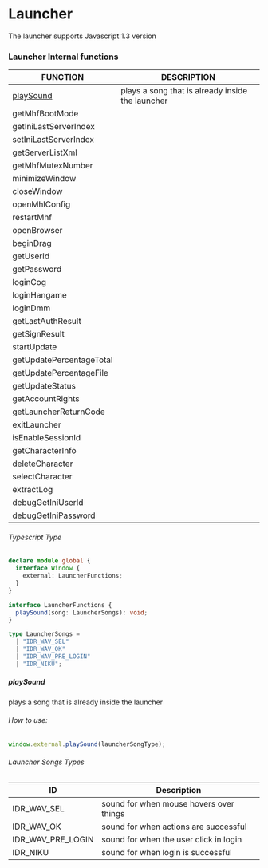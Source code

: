 # Launcher

The launcher supports Javascript 1.3 version

### Launcher Internal functions

| FUNCTION                 | DESCRIPTION                                      |
| ------------------------ | ------------------------------------------------ |
| [playSound](#playSound)  | plays a song that is already inside the launcher |
| getMhfBootMode           |                                                  |
| getIniLastServerIndex    |                                                  |
| setIniLastServerIndex    |                                                  |
| getServerListXml         |                                                  |
| getMhfMutexNumber        |                                                  |
| minimizeWindow           |                                                  |
| closeWindow              |                                                  |
| openMhlConfig            |                                                  |
| restartMhf               |                                                  |
| openBrowser              |                                                  |
| beginDrag                |                                                  |
| getUserId                |                                                  |
| getPassword              |                                                  |
| loginCog                 |                                                  |
| loginHangame             |                                                  |
| loginDmm                 |                                                  |
| getLastAuthResult        |                                                  |
| getSignResult            |                                                  |
| startUpdate              |                                                  |
| getUpdatePercentageTotal |                                                  |
| getUpdatePercentageFile  |                                                  |
| getUpdateStatus          |                                                  |
| getAccountRights         |                                                  |
| getLauncherReturnCode    |                                                  |
| exitLauncher             |                                                  |
| isEnableSessionId        |                                                  |
| getCharacterInfo         |                                                  |
| deleteCharacter          |                                                  |
| selectCharacter          |                                                  |
| extractLog               |                                                  |
| debugGetIniUserId        |                                                  |
| debugGetIniPassword      |                                                  |

###### Typescript Type

```ts
declare module global {
  interface Window {
    external: LauncherFunctions;
  }
}

interface LauncherFunctions {
  playSound(song: LauncherSongs): void;
}

type LauncherSongs =
  | "IDR_WAV_SEL"
  | "IDR_WAV_OK"
  | "IDR_WAV_PRE_LOGIN"
  | "IDR_NIKU";
```

##### playSound

plays a song that is already inside the launcher

###### How to use:

```js
window.external.playSound(launcherSongType);
```

###### Launcher Songs Types

| ID                | Description                             |
| ----------------- | --------------------------------------- |
| IDR_WAV_SEL       | sound for when mouse hovers over things |
| IDR_WAV_OK        | sound for when actions are successful   |
| IDR_WAV_PRE_LOGIN | sound for when the user click in login  |
| IDR_NIKU          | sound for when login is successful      |
